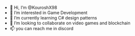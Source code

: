 - 👋 Hi, I’m @KouroshX98
- 👀 I’m interested in Game Development
- 🌱 I’m currently learning C# design patterns
- 💞️ I’m looking to collaborate on video games and blockchain
- 📫 you can reach me in discord
